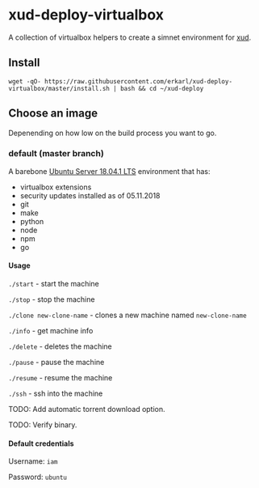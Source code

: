# xud-deploy-virtualbox
A collection of virtualbox helpers to create a simnet environment for [xud](https://github.com/ExchangeUnion/xud).

## Install
`wget -qO- https://raw.githubusercontent.com/erkarl/xud-deploy-virtualbox/master/install.sh | bash && cd ~/xud-deploy`

## Choose an image
Depenending on how low on the build process you want to go.

### default (master branch)
A barebone [Ubuntu Server 18.04.1 LTS](https://www.ubuntu.com/download/server) environment that has:
* virtualbox extensions
* security updates installed as of 05.11.2018
* git
* make
* python
* node
* npm
* go

#### Usage
`./start` - start the machine

`./stop` - stop the machine

`./clone new-clone-name` - clones a new machine named `new-clone-name`

`./info` - get machine info

`./delete` - deletes the machine

`./pause` - pause the machine

`./resume` - resume the machine

`./ssh` - ssh into the machine

TODO: Add automatic torrent download option.

TODO: Verify binary.

#### Default credentials
Username: `iam`

Password: `ubuntu`

